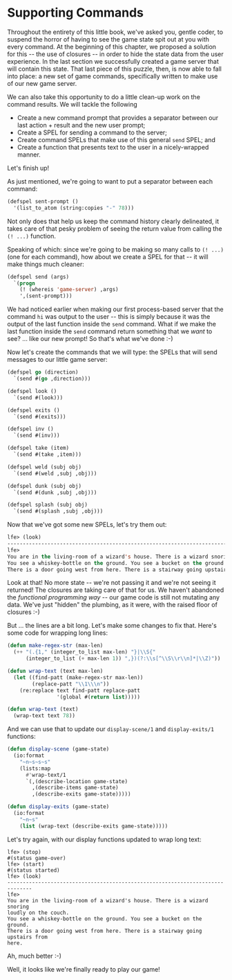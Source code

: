 # Supporting Commands

Throughout the entirety of this little book, we've asked you, gentle coder, to suspend the horror of having to see the game state spit out at you with every command. At the beginning of this chapter, we proposed a solution for this -- the use of closures -- in order to hide the state data from the user experience. In the last section we successfully created a game server that will contain this state. That last piece of this puzzle, then, is now able to fall into place: a new set of game commands, specifically written to make use of our new game server.

We can also take this opportunity to do a little clean-up work on the command results. We will tackle the following

* Create a new command prompt that provides a separator between our last action + result and the new user prompt;
* Create a SPEL for sending a command to the server;
* Create command SPELs that make use of this general ``send`` SPEL; and
* Create a function that presents text to the user in a nicely-wrapped manner.

Let's finish up!

As just mentioned, we're going to want to put a separator between each command:

```lisp
(defspel sent-prompt ()
  '(list_to_atom (string:copies "-" 78)))
```

Not only does that help us keep the command history clearly delineated, it takes care of that pesky problem of seeing the return value from calling the ``(! ...)`` function.

Speaking of which: since we're going to be making so many calls to ``(! ...)`` (one for each command), how about we create a SPEL for that -- it will make things much cleaner:

```lisp
(defspel send (args)
  `(progn
    (! (whereis 'game-server) ,args)
    ',(sent-prompt)))
```

We had noticed earlier when making our first process-based server that the command ``hi`` was output to the user -- this is simply because it was the output of the last function inside the ``send`` command. What if we make the last function inside the ``send`` command return something that we *want* to see? ... like our new prompt! So that's what we've done :-)

Now let's create the commands that we will type: the SPELs that will send messages to our little game server:

```lisp
(defspel go (direction)
  `(send #(go ,direction)))

(defspel look ()
  `(send #(look)))

(defspel exits ()
  `(send #(exits)))

(defspel inv ()
  `(send #(inv)))

(defspel take (item)
  `(send #(take ,item)))

(defspel weld (subj obj)
  `(send #(weld ,subj ,obj)))

(defspel dunk (subj obj)
  `(send #(dunk ,subj ,obj)))

(defspel splash (subj obj)
  `(send #(splash ,subj ,obj)))
```

Now that we've got some new SPELs, let's try them out:

```lisp
lfe> (look)
------------------------------------------------------------------------------
lfe>
You are in the living-room of a wizard's house. There is a wizard snoring loudly on the couch.
You see a whiskey-bottle on the ground. You see a bucket on the ground.
There is a door going west from here. There is a stairway going upstairs from here.
```

Look at that! No more state -- we're not passing it and we're not seeing it returned! The closures are taking care of that for us. We haven't abandoned the *functional programming way* -- our game code is still not mutating any data. We've just "hidden" the plumbing, as it were, with the raised floor of closures :-)

But ... the lines are a bit long. Let's make some changes to fix that. Here's
some code for wrapping long lines:

```lisp
(defun make-regex-str (max-len)
  (++ "(.{1," (integer_to_list max-len) "}|\\S{"
      (integer_to_list (+ max-len 1)) ",})(?:\\s[^\\S\\r\\n]*|\\Z)"))

(defun wrap-text (text max-len)
  (let ((find-patt (make-regex-str max-len))
        (replace-patt "\\1\\\n"))
    (re:replace text find-patt replace-patt
                '(global #(return list)))))

(defun wrap-text (text)
  (wrap-text text 78))
```

And we can use that to update our ``display-scene/1`` and ``display-exits/1`` functions:

```lisp
(defun display-scene (game-state)
  (io:format
    "~n~s~s~s"
    (lists:map
      #'wrap-text/1
      `(,(describe-location game-state)
        ,(describe-items game-state)
        ,(describe-exits game-state)))))

(defun display-exits (game-state)
  (io:format
    "~n~s"
    (list (wrap-text (describe-exits game-state)))))
```

Let's try again, with our display functions updated to wrap long text:

```
lfe> (stop)
#(status game-over)
lfe> (start)
#(status started)
lfe> (look)
------------------------------------------------------------------------------
lfe>
You are in the living-room of a wizard's house. There is a wizard snoring
loudly on the couch.
You see a whiskey-bottle on the ground. You see a bucket on the ground.
There is a door going west from here. There is a stairway going upstairs from
here.
```

Ah, much better :-)

Well, it looks like we're finally ready to play our game!
